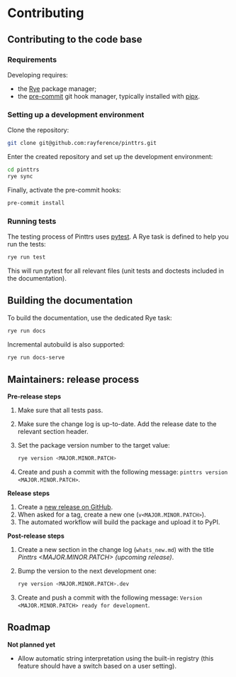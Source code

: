 # Contributing

## Contributing to the code base

### Requirements

Developing requires:

* the [Rye](https://rye-up.com/) package manager;
* the [pre-commit](https://pre-commit.com/) git hook manager, typically
  installed with [pipx](https://pipx.pypa.io/stable/).

### Setting up a development environment

Clone the repository:

```bash
git clone git@github.com:rayference/pinttrs.git
```

Enter the created repository and set up the development environment:

```bash
cd pinttrs
rye sync
```

Finally, activate the pre-commit hooks:

```bash
pre-commit install
```

### Running tests

The testing process of Pinttrs uses [pytest](https://docs.pytest.org). A Rye task is defined to
help you run the tests:

```bash
rye run test
```

This will run pytest for all relevant files (unit tests and doctests included
in the documentation).

## Building the documentation

To build the documentation, use the dedicated Rye task:

```bash
rye run docs
```

Incremental autobuild is also supported:

```bash
rye run docs-serve
```

## Maintainers: release process

**Pre-release steps**

1. Make sure that all tests pass.
2. Make sure the change log is up-to-date. Add the release date to the relevant
   section header.
3. Set the package version number to the target value:

   ```bash
   rye version <MAJOR.MINOR.PATCH>
   ```

4. Create and push a commit with the following message:
   `pinttrs version <MAJOR.MINOR.PATCH>`.

**Release steps**

1. Create a [new release on GitHub](https://github.com/rayference/pinttrs/releases).
2. When asked for a tag, create a new one (`v<MAJOR.MINOR.PATCH>`).
3. The automated workflow will build the package and upload it to PyPI.

**Post-release steps**

1. Create a new section in the change log (`whats_new.md`) with the title
   *Pinttrs <MAJOR.MINOR.PATCH> (upcoming release)*.
2. Bump the version to the next development one:

   ```bash
   rye version <MAJOR.MINOR.PATCH>.dev
   ```

3. Create and push a commit with the following message:
   `Version <MAJOR.MINOR.PATCH> ready for development`.

## Roadmap

**Not planned yet**

* Allow automatic string interpretation using the built-in registry (this feature
  should have a switch based on a user setting).

